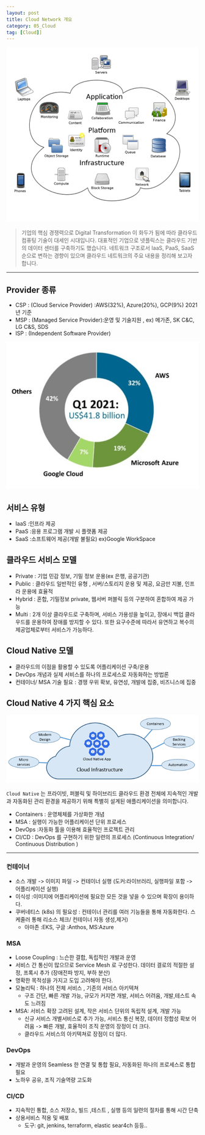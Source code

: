 ```yaml
---
layout: post
title: Cloud Network 개요
category: 05_Cloud
tag: [Cloud]]
---
```




![example](/assets/images/cloudcomputing.png)
>
> 기업의 핵심 경쟁력으로 Digital Transformation 이 화두가 됨에 따라 클라우드 컴퓨팅 기술이 대세인 시대입니다. 대표적인 기업으로 넷플릭스는 클라우드 기반의 데이터 센터를 구축하기도 했습니다. 네트워크 구조로서 IaaS, PaaS, SaaS 순으로 변하는 경향이 있으며 클라우드 네트워크의 주요 내용을 정리해 보고자 합니다. 
>

---
 

## Provider 종류
- CSP : (Cloud Service Provider) :AWS(32%), Azure(20%), GCP(9%) 2021 년 기준
- MSP : (Managed Service Provider):운영 및 기술지원 , ex) 메가존, SK C&C, LG C&S, SDS
- ISP : (Independent Software Provider)

![example](/assets/images/cloudms.png)


## 서비스 유형
- IaaS :인프라 제공
- PaaS :응용 프로그램 개발 시 플랫폼 제공
- SaaS :소프트웨어 제공(개발 불필요) ex)Google WorkSpace

## 클라우드 서비스 모델
- Private : 기업 민감 정보, 기밀 정보 운용(ex 은행, 공공기관)
- Public : 클라우드 일반적인 유형 , 서버/스토리지 운용 및 제공, 요금만 지불, 인프라 운용에 효율적
- Hybrid : 혼합, 기밀정보 private, 웹서버 퍼블릭 등의 구분하여 혼합하여 제공 가능
- Multi : 2개 이상 클라우드로 구축하며, 서비스 가용성을 높이고, 장애시 백업 클라우드를 운용하여 장애를 방지할 수 있다. 또한 요구수준에 따라서 유연하고 복수의 제공업체로부터 서비스가 가능하다.

## Cloud Native 모델
- 클라우드의 이점을 활용할 수 있도록 어플리케이션 구축/운용
- DevOps 개념과 실제 서비스를 하나의 프로세스로 자동화하는 방법론
- 컨테이너/ MSA 기술 필요 : 경쟁 우위 확보, 유연성, 개발에 집중, 비즈니스에 집중

## Cloud Native 4 가지 핵심 요소


![example](/assets/images/cloudnative.png)

`Cloud Native` 는  프라이빗, 퍼블릭 및 하이브리드 클라우드 환경 전체에 지속적인 개발과 자동화된 관리 환경을 제공하기 위해 특별히 설계된 애플리케이션을 의미합니다.

- Containers : 운영체체를 가상화한 개념
- MSA : 실행이 가능한 어플리케이션 단위 프로세스
- DevOps :자동화 툴을 이용해 효율적인 프로젝트 관리
- CI/CD : DevOps 를 구현하기 위한 일련의 프로세스 (Continuous Integration/ Continuous Distribution )


---- 


### 컨테이너
- 소스 개발 -> 이미지 파일 -> 컨테이너 실행 (도커:라이브러리, 실행파일 포함 -> 어플리케이션 실행)
- 이식성 :이미지에 어플리케이션에 필요한 모든 것을 넣을 수 있으며 확장이 용이하다.
- 쿠버네티스 (k8s) 의 필요성 : 컨테이너 관리를 여러 기능들을 통해 자동화한다. 스케줄러 통해 리소스 체크/ 컨테이너 자동 생성,제거)
    - 아마존 :EKS, 구글 :Anthos, MS:Azure

### MSA
- Loose Coupling : 느슨한 결합, 독립적인 개발과 운영
- 서비스 간 통신이 많으므로 Service Mesh 로 구성한다. 데이터 결로의 적절한 설정, 프록시 추가 (장애전파 방지, 부하 분산)
- 명확한 목적성을 가지고 도입 고려해야 한다.
- 모놀리틱 : 하나의 전체 서비스 , 기존의 서비스 아키텍쳐
    - 구조 간단, 빠른 개발 가능, 규모가 커지면 개발, 서비스 어려움, 개발,테스트 속도 느려짐
- MSA: 서비스 확장 고려된 설계, 작은 서비스 단위의 독립적 설계, 개발 가능
    - 신규 서비스 개별서비스로 추가 가능, 서비스 통신 복장, 데이터 정합성 확보 어려움 -> 빠른 개발, 효율적이 조직 운영의 장정이 더 크다.
    - 클라우드 서비스의 아키텍쳐로 장점이 더 많다.
   
   
### DevOps
- 개발과 운영의 Seamless 한 연결 및 통합 필요, 자동화된 하나의 프로세스로 통합 필요
-  노하우 공유, 조직 기술역량 고도화

### CI/CD
- 지속적인 통합, 소스 저장소, 빌드 ,테스트 , 실행 등의 일련의 절차를 통해 시간 단축
- 상용서비스 적용 및 배포
    - 도구: git, jenkins, terraform, elastic sear4ch 등등..